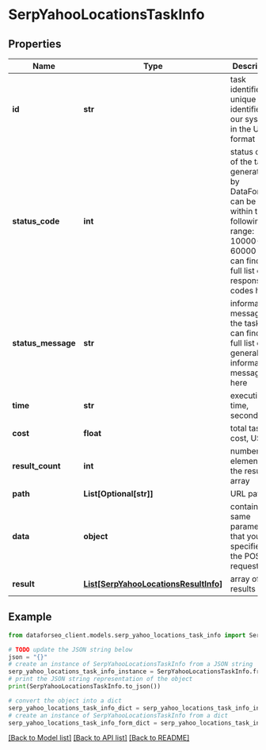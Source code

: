 # SerpYahooLocationsTaskInfo


## Properties

Name | Type | Description | Notes
------------ | ------------- | ------------- | -------------
**id** | **str** | task identifier unique task identifier in our system in the UUID format | [optional] 
**status_code** | **int** | status code of the task generated by DataForSEO, can be within the following range: 10000-60000 you can find the full list of the response codes here | [optional] 
**status_message** | **str** | informational message of the task you can find the full list of general informational messages here | [optional] 
**time** | **str** | execution time, seconds | [optional] 
**cost** | **float** | total tasks cost, USD | [optional] 
**result_count** | **int** | number of elements in the result array | [optional] 
**path** | **List[Optional[str]]** | URL path | [optional] 
**data** | **object** | contains the same parameters that you specified in the POST request | [optional] 
**result** | [**List[SerpYahooLocationsResultInfo]**](SerpYahooLocationsResultInfo.md) | array of results | [optional] 

## Example

```python
from dataforseo_client.models.serp_yahoo_locations_task_info import SerpYahooLocationsTaskInfo

# TODO update the JSON string below
json = "{}"
# create an instance of SerpYahooLocationsTaskInfo from a JSON string
serp_yahoo_locations_task_info_instance = SerpYahooLocationsTaskInfo.from_json(json)
# print the JSON string representation of the object
print(SerpYahooLocationsTaskInfo.to_json())

# convert the object into a dict
serp_yahoo_locations_task_info_dict = serp_yahoo_locations_task_info_instance.to_dict()
# create an instance of SerpYahooLocationsTaskInfo from a dict
serp_yahoo_locations_task_info_form_dict = serp_yahoo_locations_task_info.from_dict(serp_yahoo_locations_task_info_dict)
```
[[Back to Model list]](../README.md#documentation-for-models) [[Back to API list]](../README.md#documentation-for-api-endpoints) [[Back to README]](../README.md)


